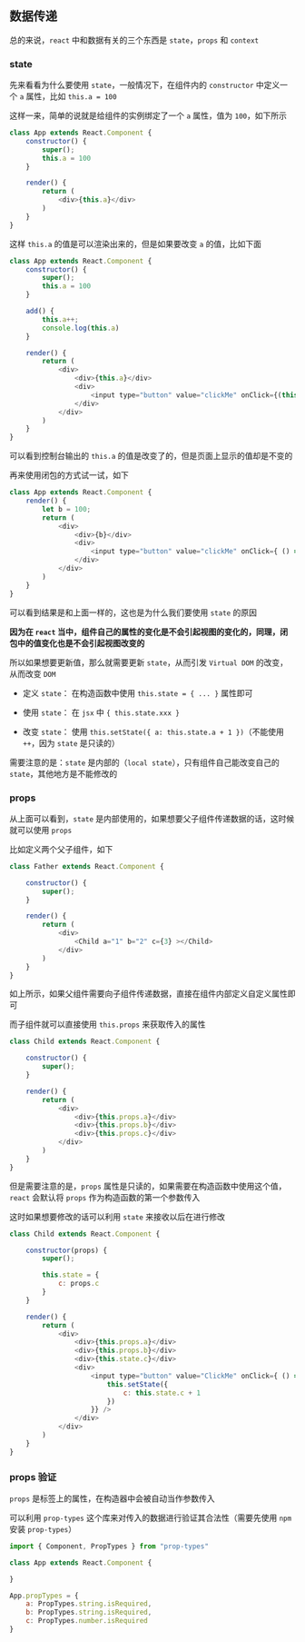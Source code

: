 ## 数据传递

总的来说，`react` 中和数据有关的三个东西是 `state`，`props` 和 `context`

### state

先来看看为什么要使用 `state`，一般情况下，在组件内的 `constructor` 中定义一个 `a` 属性，比如 `this.a = 100`

这样一来，简单的说就是给组件的实例绑定了一个 `a` 属性，值为 `100`，如下所示

```js
class App extends React.Component {
    constructor() {
        super();
        this.a = 100
    }

    render() {
        return (
            <div>{this.a}</div>
        )
    }
}
```

这样 `this.a` 的值是可以渲染出来的，但是如果要改变 `a` 的值，比如下面

```js
class App extends React.Component {
    constructor() {
        super();
        this.a = 100
    }

    add() {
        this.a++;
        console.log(this.a)
    }

    render() {
        return (
            <div>
                <div>{this.a}</div>
                <div>
                    <input type="button" value="clickMe" onClick={(this.add).bind(this)}/>
                </div>
            </div>
        )
    }
}
```

可以看到控制台输出的 `this.a` 的值是改变了的，但是页面上显示的值却是不变的

再来使用闭包的方式试一试，如下

```js
class App extends React.Component {
    render() {
        let b = 100;
        return (
            <div>
                <div>{b}</div>
                <div>
                    <input type="button" value="clickMe" onClick={ () => { b++ }}/>
                </div>
            </div>
        )
    }
}
```

可以看到结果是和上面一样的，这也是为什么我们要使用 `state` 的原因

**因为在 `react` 当中，组件自己的属性的变化是不会引起视图的变化的，同理，闭包中的值变化也是不会引起视图改变的**

所以如果想要更新值，那么就需要更新 `state`，从而引发 `Virtual DOM` 的改变，从而改变 `DOM`

* 定义 `state`： 在构造函数中使用 `this.state = { ... }` 属性即可

* 使用 `state`： 在 `jsx` 中 `{ this.state.xxx }`

* 改变 `state`： 使用 `this.setState({ a: this.state.a + 1 })`（不能使用 `++`，因为 `state` 是只读的）

需要注意的是：`state` 是内部的（`local state`），只有组件自己能改变自己的 `state`，其他地方是不能修改的



### props

从上面可以看到，`state` 是内部使用的，如果想要父子组件传递数据的话，这时候就可以使用 `props`

比如定义两个父子组件，如下

```js
class Father extends React.Component {

    constructor() {
        super();
    }

    render() {
        return (
            <div>
                <Child a="1" b="2" c={3} ></Child>
            </div>
        )
    }
}
```

如上所示，如果父组件需要向子组件传递数据，直接在组件内部定义自定义属性即可

而子组件就可以直接使用 `this.props` 来获取传入的属性

```js
class Child extends React.Component {

    constructor() {
        super();
    }

    render() {
        return (
            <div>
                <div>{this.props.a}</div>
                <div>{this.props.b}</div>
                <div>{this.props.c}</div>
            </div>
        )
    }
}
```

但是需要注意的是，`props` 属性是只读的，如果需要在构造函数中使用这个值，`react` 会默认将 `props` 作为构造函数的第一个参数传入

这时如果想要修改的话可以利用 `state` 来接收以后在进行修改

```js
class Child extends React.Component {

    constructor(props) {
        super();

        this.state = {
            c: props.c
        }
    }

    render() {
        return (
            <div>
                <div>{this.props.a}</div>
                <div>{this.props.b}</div>
                <div>{this.state.c}</div>
                <div>
                    <input type="button" value="ClickMe" onClick={ () => {
                        this.setState({
                            c: this.state.c + 1
                        })
                    }} />
                </div>
            </div>
        )
    }
}
```




### props 验证

`props` 是标签上的属性，在构造器中会被自动当作参数传入

可以利用 `prop-types` 这个库来对传入的数据进行验证其合法性（需要先使用 `npm` 安装 `prop-types`）

```js
import { Component, PropTypes } from "prop-types"

class App extends React.Component {

}

App.propTypes = {
    a: PropTypes.string.isRequired,
    b: PropTypes.string.isRequired,
    c: PropTypes.number.isRequired
}
```

